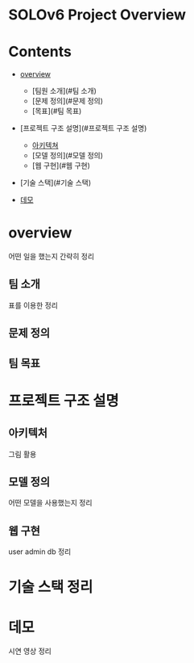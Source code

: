 # SOLOv6 Project Overview
# Contents
- [overview](#overview)
  - [팀원 소개](#팀 소개)
  - [문제 정의](#문제 정의)
  - [목표](#팀 목표)

- [프로젝트 구조 설명](#프로젝트 구조 설명)
  - [아키텍쳐](#아키텍쳐)
  - [모델 정의](#모델 정의)
  - [웹 구현](#웹 구현)

- [기술 스택](#기술 스택)
  
- [데모](#데모)

# overview
어떤 일을 했는지 간략히 정리

## 팀 소개
표를 이용한 정리

## 문제 정의

## 팀 목표

# 프로젝트 구조 설명
## 아키텍처
그림 활용

## 모델 정의
어떤 모델을 사용했는지 정리

## 웹 구현
user admin db 정리

# 기술 스택 정리

# 데모
시연 영상 정리

